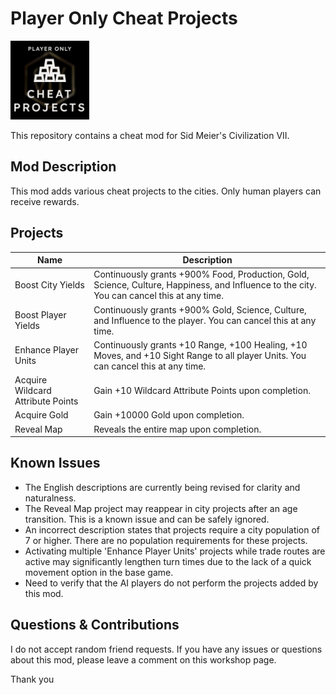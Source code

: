 # Player Only Cheat Projects

<img src="images/player-only-cheat-projects-thumbnail.png" width="25%" height="25%">

This repository contains a cheat mod for Sid Meier's Civilization VII.

## Mod Description

This mod adds various cheat projects to the cities. Only human players can receive rewards.

## Projects

| Name | Description |
| ---- | ----------- |
| Boost City Yields | Continuously grants +900% Food, Production, Gold, Science, Culture, Happiness, and Influence to the city. You can cancel this at any time. |
| Boost Player Yields | Continuously grants +900% Gold, Science, Culture, and Influence to the player. You can cancel this at any time. |
| Enhance Player Units | Continuously grants +10 Range, +100 Healing, +10 Moves, and +10 Sight Range to all player Units. You can cancel this at any time. |
| Acquire Wildcard Attribute Points | Gain +10 Wildcard Attribute Points upon completion. |
| Acquire Gold | Gain +10000 Gold upon completion. |
| Reveal Map | Reveals the entire map upon completion. |

## Known Issues

- The English descriptions are currently being revised for clarity and naturalness.
- The Reveal Map project may reappear in city projects after an age transition. This is a known issue and can be safely ignored.
- An incorrect description states that projects require a city population of 7 or higher. There are no population requirements for these projects.
- Activating multiple 'Enhance Player Units' projects while trade routes are active may significantly lengthen turn times due to the lack of a quick movement option in the base game.
- Need to verify that the AI players do not perform the projects added by this mod.

## Questions & Contributions

I do not accept random friend requests. If you have any issues or questions about this mod, please leave a comment on this workshop page.

Thank you
